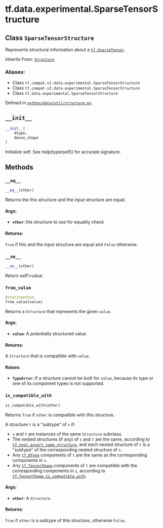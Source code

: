 <div itemscope itemtype="http://developers.google.com/ReferenceObject">
<meta itemprop="name" content="tf.data.experimental.SparseTensorStructure" />
<meta itemprop="path" content="Stable" />
<meta itemprop="property" content="__eq__"/>
<meta itemprop="property" content="__init__"/>
<meta itemprop="property" content="__ne__"/>
<meta itemprop="property" content="from_value"/>
<meta itemprop="property" content="is_compatible_with"/>
</div>

# tf.data.experimental.SparseTensorStructure

## Class `SparseTensorStructure`

Represents structural information about a <a href="../../../tf/sparse/SparseTensor.md"><code>tf.SparseTensor</code></a>.

Inherits From: [`Structure`](../../../tf/data/experimental/Structure.md)

### Aliases:

* Class `tf.compat.v1.data.experimental.SparseTensorStructure`
* Class `tf.compat.v2.data.experimental.SparseTensorStructure`
* Class `tf.data.experimental.SparseTensorStructure`



Defined in [`python/data/util/structure.py`](/code/stable/tensorflow/python/data/util/structure.py).

<!-- Placeholder for "Used in" -->


<h2 id="__init__"><code>__init__</code></h2>

``` python
__init__(
    dtype,
    dense_shape
)
```

Initialize self.  See help(type(self)) for accurate signature.




## Methods

<h3 id="__eq__"><code>__eq__</code></h3>

``` python
__eq__(other)
```

Returns the this structure and the input structure are equal.


#### Args:


* <b>`other`</b>: the structure to use for equality check


#### Returns:

`True` if this and the input structure are equal and `False` otherwise.


<h3 id="__ne__"><code>__ne__</code></h3>

``` python
__ne__(other)
```

Return self!=value.


<h3 id="from_value"><code>from_value</code></h3>

``` python
@staticmethod
from_value(value)
```

Returns a `Structure` that represents the given `value`.


#### Args:


* <b>`value`</b>: A potentially structured value.


#### Returns:

A `Structure` that is compatible with `value`.



#### Raises:


* <b>`TypeError`</b>: If a structure cannot be built for `value`, because its type
  or one of its component types is not supported.

<h3 id="is_compatible_with"><code>is_compatible_with</code></h3>

``` python
is_compatible_with(other)
```

Returns `True` if `other` is compatible with this structure.

A structure `t` is a "subtype" of `s` if:

* `s` and `t` are instances of the same `Structure` subclass.
* The nested structures (if any) of `s` and `t` are the same, according to
  <a href="../../../tf/nest/assert_same_structure.md"><code>tf.nest.assert_same_structure</code></a>, and each nested
  structure of `t` is a "subtype" of the corresponding nested structure of
  `s`.
* Any <a href="../../../tf/dtypes/DType.md"><code>tf.DType</code></a> components of `t` are the same as the corresponding
  components in `s`.
* Any <a href="../../../tf/TensorShape.md"><code>tf.TensorShape</code></a> components of `t` are compatible with the
  corresponding components in `s`, according to
  <a href="../../../tf/TensorShape.md#is_compatible_with"><code>tf.TensorShape.is_compatible_with</code></a>.

#### Args:


* <b>`other`</b>: A `Structure`.


#### Returns:

`True` if `other` is a subtype of this structure, otherwise `False`.




